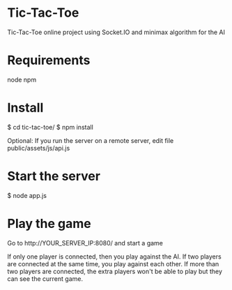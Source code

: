 Tic-Tac-Toe
========================
Tic-Tac-Toe online project using Socket.IO and minimax algorithm for the AI

Requirements
============
node
npm

Install
=======
$ cd tic-tac-toe/
$ npm install

Optional:
If you run the server on a remote server, edit file public/assets/js/api.js

Start the server
================
$ node app.js

Play the game
=============
Go to http://YOUR_SERVER_IP:8080/ and start a game

If only one player is connected, then you play against the AI.
If two players are connected at the same time, you play against each other.
If more than two players are connected, the extra players won't be able to play but they can see the current game.